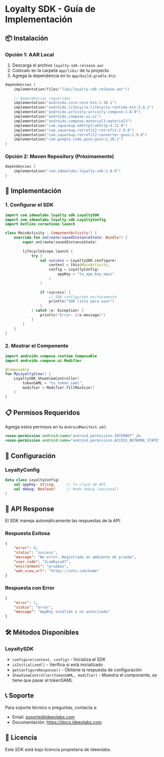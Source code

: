 # Loyalty SDK - Guía de Implementación

## 📦 Instalación

### Opción 1: AAR Local
1. Descarga el archivo `loyalty-sdk-release.aar`
2. Colócalo en la carpeta `app/libs/` de tu proyecto
3. Agrega la dependencia en tu `app/build.gradle.kts`:

```kotlin
dependencies {
    implementation(files("libs/loyalty-sdk-release.aar"))
    
    // Dependencias requeridas
    implementation("androidx.core:core-ktx:1.10.1")
    implementation("androidx.lifecycle:lifecycle-runtime-ktx:2.6.1")
    implementation("androidx.activity:activity-compose:1.8.0")
    implementation("androidx.compose.ui:ui")
    implementation("androidx.compose.material3:material3")
    implementation("com.squareup.okhttp3:okhttp:4.12.0")
    implementation("com.squareup.retrofit2:retrofit:2.9.0")
    implementation("com.squareup.retrofit2:converter-gson:2.9.0")
    implementation("com.google.code.gson:gson:2.10.1")
}
```

### Opción 2: Maven Repository (Próximamente)
```kotlin
dependencies {
    implementation("com.ideeolabs:loyalty-sdk:1.0.0")
}
```

## 🚀 Implementación

### 1. Configurar el SDK
```kotlin
import com.ideeolabs.loyalty.sdk.LoyaltySDK
import com.ideeolabs.loyalty.sdk.LoyaltyConfig
import kotlinx.coroutines.launch

class MainActivity : ComponentActivity() {
    override fun onCreate(savedInstanceState: Bundle?) {
        super.onCreate(savedInstanceState)
        
        lifecycleScope.launch {
            try {
                val success = LoyaltySDK.configure(
                    context = this@MainActivity,
                    config = LoyaltyConfig(
                        appKey = "tu_app_key_aqui"
                    )
                )
                
                if (success) {
                    // SDK configurado exitosamente
                    println("SDK listo para usar")
                }
            } catch (e: Exception) {
                println("Error: ${e.message}")
            }
        }
    }
}
```

### 2. Mostrar el Componente
```kotlin
import androidx.compose.runtime.Composable
import androidx.compose.ui.Modifier

@Composable
fun MyLoyaltyView() {
    LoyaltySDK.ShowViewController(
        tokenSAML = "tu_token_saml",
        modifier = Modifier.fillMaxSize()
    )
}
```

## 📋 Permisos Requeridos

Agrega estos permisos en tu `AndroidManifest.xml`:

```xml
<uses-permission android:name="android.permission.INTERNET" />
<uses-permission android:name="android.permission.ACCESS_NETWORK_STATE" />
```

## 🔧 Configuración

### LoyaltyConfig
```kotlin
data class LoyaltyConfig(
    val appKey: String,     // Tu clave de API
    val debug: Boolean?     // Modo debug (opcional)
)
```

## 📡 API Response

El SDK maneja automáticamente las respuestas de la API:

### Respuesta Exitosa
```json
{
    "error": 0,
    "status": "success",
    "message": "No error. Registrado en ambiente de prueba",
    "user_code": "2cadbycyd7",
    "environment": "pruebas",
    "web_view_url": "https://soto.com/home"
}
```

### Respuesta con Error
```json
{
    "error": 1,
    "status": "error",
    "message": "AppKey inválido o no autorizado"
}
```

## 🛠️ Métodos Disponibles

### LoyaltySDK
- `configure(context, config)` - Inicializa el SDK
- `isInitialized()` - Verifica si está inicializado 
- `getConfigureResponse()` - Obtiene la respuesta de configuración
- `ShowViewController(tokenSAML, modifier)` - Muestra el componente, se tiene que pasar el tokenSAML

## 📞 Soporte

Para soporte técnico o preguntas, contacta a:
- Email: soporte@ideeolabs.com
- Documentación: https://docs.ideeolabs.com

## 📄 Licencia

Este SDK está bajo licencia propietaria de Ideeolabs. 
